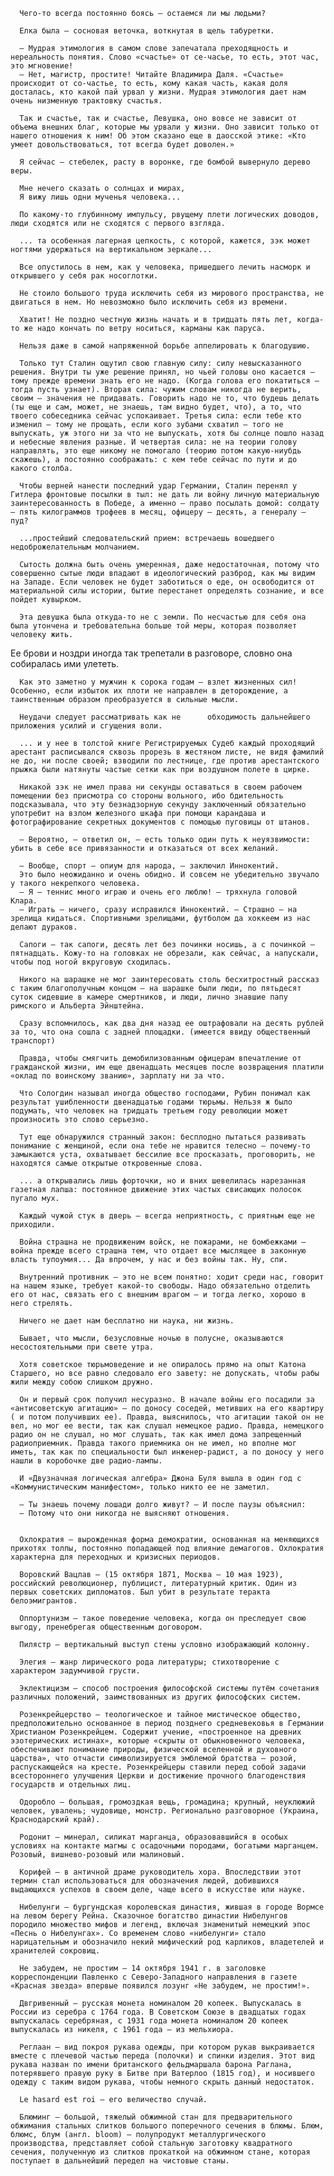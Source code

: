       Чего-то всегда постоянно боясь – остаемся ли мы людьми?

      Елка была – сосновая веточка, воткнутая в щель табуретки.

      – Мудрая этимология в самом слове запечатала преходящность и нереальность понятия. Слово «счастье» от се-часье, то есть, этот час, это мгновение!
      – Нет, магистр, простите! Читайте Владимира Даля. «Счастье» происходит от со-частье, то есть, кому какая часть, какая доля досталась, кто какой пай урвал у жизни. Мудрая этимология дает нам очень низменную трактовку счастья.

      Так и счастье, так и счастье, Левушка, оно вовсе не зависит от объема внешних благ, которые мы урвали у жизни. Оно зависит только от нашего отношения к ним! Об этом сказано еще в даосской этике: «Кто умеет довольствоваться, тот всегда будет доволен.»

      Я сейчас – стебелек, расту в воронке, где бомбой вывернуло дерево веры.

      Мне нечего сказать о солнцах и мирах,
      Я вижу лишь одни мученья человека...

      По какому-то глубинному импульсу, рвущему плети логических доводов, люди сходятся или не сходятся с первого взгляда.

      ... та особенная лагерная цепкость, с которой, кажется, зэк может ногтями удержаться на вертикальном зеркале...

      Все опустилось в нем, как у человека, пришедшего лечить насморк и открывшего у себя рак носоглотки.

      Не стоило большого труда исключить себя из мирового пространства, не двигаться в нем. Но невозможно было исключить себя из времени.

      Хватит! Не поздно честную жизнь начать и в тридцать пять лет, когда-то же надо кончать по ветру носиться, карманы как паруса.

      Нельзя даже в самой напряженной борьбе аппелировать к благодушию.

      Только тут Сталин ощутил свою главную силу: силу невысказанного решения. Внутри ты уже решение принял, но чьей головы оно касается – тому прежде времени знать его не надо. (Когда голова его покатиться – тогда пусть узнает). Вторая сила: чужим словам никогда не верить, своим – значения не придавать. Говорить надо не то, что будешь делать (ты еще и сам, может, не знаешь, там видно будет, что), а то, что твоего собеседника сейчас успокаивает. Третья сила: если тебе кто изменил – тому не прощать, если кого зубами схватил – того не выпускать, уж этого ни за что не выпускать, хотя бы солнце пошло назад и небесные явления разные. И четвертая сила: не на теории голову направлять, это еще никому не помогало (теорию потом какую-ниубдь скажешь), а постоянно соображать: с кем тебе сейчас по пути и до какого столба.

      Чтобы верней нанести последний удар Германии, Сталин перенял у Гитлера фронтовые посылки в тыл: не дать ли войну личную материальную заинтересованность в Победе, а именно – право посылать домой: солдату – пять килограммов трофеев в месяц, офицеру – десять, а генералу – пуд?

      ...простейший следовательский прием: встречаешь вошедшего недоброжелательным молчанием.

      Сытость должна быть очень умеренная, даже недостаточная, потому что совершенно сытые люди впадают в идеологический разброд, как мы видим на Западе. Если человек не будет заботиться о еде, он освободится от материальной силы истории, бытие перестанет определять сознание, и все пойдет кувырком.

      Эта девушка была откуда-то не с земли. По несчастью для себя она была утончена и требовательна больше той меры, которая позволяет человеку жить.
Ее брови и ноздри иногда так трепетали в разговоре, словно она собиралась ими улететь.

      Как это заметно у мужчин к сорока годам – взлет жизненных сил! Особенно, если избыток их плоти не направлен в деторождение, а таинственным образом преобразуется в сильные мысли.

      Неудачи следует рассматривать как не      обходимость дальнейшего приложения усилий и сгущения воли.

      ... и у нее в толстой книге Регистрируемых Судеб каждый проходящий арестант расписывался сквозь прорезь в жестяном листе, не видя фамилий не до, ни после своей; взводили по лестнице, где против арестантского прыжка были натянуты частые сетки как при воздушном полете в цирке.

      Никакой зэк не имел права ни секунды оставаться в своем рабочем помещении без присмотра со стороны вольного, ибо бдительность подсказывала, что эту безнадзорную секунду заключенный обязательно употребит на взлом железного шкафа при помощи карандаша и фотографирование секретных документов с помощью пуговицы от штанов.

      – Вероятно, – ответил он, – есть только один путь к неуязвимости: убить в себе все привязанности и отказаться от всех желаний.

      – Вообще, спорт – опиум для народа, – заключил Иннокентий.
      Это было неожиданно и очень обидно. И совсем не убедительно звучало у такого некрепкого человека.
      – Я – теннис много играю и очень его люблю! – тряхнула головой Клара.
      – Играть – ничего, сразу исправился Иннокентий. – Страшно – на зрелища кидаться. Спортивными зрелищами, футболом да хоккеем из нас делают дураков.

      Сапоги – так сапоги, десять лет без починки носишь, а с починкой – пятнадцать. Кожу-то на головках не обрезали, как сейчас, а напускали, чтобы под ногой вкруговую сходилась.

      Никого на шарашке не мог заинтересовать столь бесхитростный рассказ с таким благополучным концом – на шарашке были люди, по пятьдесят суток сидевшие в камере смертников, и люди, лично знавшие папу римского и Альберта Эйнштейна.

      Сразу вспомнилось, как два дня назад ее оштрафовали на десять рублей за то, что она сошла с задней площадки. (имеется ввиду общественный транспорт)

      Правда, чтобы смягчить демобилизованным офицерам впечатление от гражданской жизни, им еще двенадцать месяцев после возвращения платили «оклад по воинскому званию», зарплату ни за что.

      Что Сологдин называл иногда общество господами, Рубин понимал как результат ушибленности двенадцатью годами тюрьмы. Нельзя ж было подумать, что человек на тридцать третьем году революции может произносить это слово серьезно.

      Тут еще обнаружился странный закон: бесплодно пытаться развивать понимание с женщиной, если она тебе не нравится телесно – почему-то замыкаются уста, охватывает бессилие все просказать, проговорить, не находятся самые открытые откровенные слова.

      ... а открывались лишь форточки, но и вних шевелилась нарезанная газетная лапша: постоянное движение этих частых свисающих полосок пугало мух.

      Каждый чужой стук в дверь – всегда неприятность, с приятным еще не приходили.

      Война страшна не продвиженим войск, не пожарами, не бомбежками – война прежде всего страшна тем, что отдает все мыслящее в законную власть тупоумия... Да впрочем, у нас и без войны так. Ну, спи.

      Внутренний противник – это не всем понятно: ходит среди нас, говорит на нашем языке, требует какой-то свободы. Надо обязательно отделить его от нас, связать его с внешним врагом – и тогда легко, хорошо в него стрелять.

      Ничего не дает нам бесплатно ни наука, ни жизнь.

      Бывает, что мысли, безусловные ночью в полусне, оказываются несостоятельными при свете утра.

      Хотя советское тюрьмоведение и не опиралось прямо на опыт Катона Старшего, но все равно следовало его завету: не допускать, чтобы рабы жили между собою слишком дружно.

      Он и первый срок получил несуразно. В начале войны его посадили за «антисоветскую агитацию» – по доносу соседей, метивших на его квартиру ( и потом получивших ее). Правда, выяснилось, что агитации такой он не вел, но мог ее вести, так как слушал немецкое радио. Правда, немецкого радио он не слушал, но мог слушать, так как имел дома запрещенный радиоприемник. Правда такого приемника он не имел, но вполне мог иметь, так как по специальности был инженер-радист, а по доносу у него нашли в коробочке две радио-лампы.

      И «Двузначная логическая алгебра» Джона Буля вышла в один год с «Коммунистическим манифестом», только никто ее не заметил.

      – Ты знаешь почему лошади долго живут? – И после паузы объяснил:
      – Потому что они никогда не выясняют отношения.


      Охлократия – вырожденная форма демократии, основанная на меняющихся прихотях толпы, постоянно попадающей под влияние демагогов. Охлократия характерна для переходных и кризисных периодов.
      
      Воровский Вацлав – (15 октября 1871, Москва — 10 мая 1923), российский революционер, публицист, литературный критик. Один из первых советских дипломатов. Был убит в результате теракта белоэмигрантов.
      
      Оппортунизм – такое поведение человека, когда он преследует свою выгоду, пренебрегая общественным договором.
      
      Пилястр – вертикальный выступ стены условно изображающий колонну.
      
      Элегия – жанр лирического рода литературы; стихотворение с характером задумчивой грусти.
      
      Эклектицизм – способ построения философской системы путём сочетания различных положений, заимствованных из других философских систем.
      
      Розенкрейцерство – теологическое и тайное мистическое общество, предположительно основанное в период позднего средневековья в Германии Христианом Розенкрейцем. Содержит учение, «построенное на древних эзотерических истинах», которые «скрыты от обыкновенного человека, обеспечивают понимание природы, физической вселенной и духовного царства», что отчасти символизируется эмблемой братства – розой, распускающейся на кресте. Розенкрейцеры ставили перед собой задачи всестороннего улучшения Церкви и достижение прочного благоденствия государств и отдельных лиц.
      
      Одоробло – большая, громоздкая вещь, громадина; крупный, неуклюжий человек, увалень; чудовище, монстр. Регионально разговорное (Украина, Краснодарский край).
      
      Родонит – минерал, силикат марганца, образовавшийся в особых условиях на контакте магмы с осадочными породами, богатыми марганцем. Розовый, вишнево-розовый или малиновый.
      
      Корифей – в античной драме руководитель хора. Впоследствии этот термин стал использоваться для обозначения людей, добившихся выдающихся успехов в своем деле, чаще всего в искусстве или науке.
      
      Нибелунги – бургундская королевская династия, жившая в городе Вормсе на левом берегу Рейна. Сказочное богатство династии Нибелунгов породило множество мифов и легенд, включая знаменитый немецкий эпос «Песнь о Нибелунгах». Со временем слово «нибелунги» стало нарицательным и обозначило некий мифический род карликов, владетелей и хранителей сокровищ.
      
      Не забудем, не простим – 14 октября 1941 г. в заголовке корреспонденции Павленко с Северо-Западного направления в газете «Красная звезда» впервые появился лозунг «Не забудем, не простим!».
      
      Двгривенный – русская монета номиналом 20 копеек. Выпускалась в России из серебра с 1764 года. В Советском Союзе в двадцатых годах выпускалась серебряная, с 1931 года монета номиналом 20 копеек выпускалась из никеля, с 1961 года – из мельхиора.
      
      Реглаан – вид покроя рукава одежды, при котором рукав выкраивается вместе с плечевой частью переда (полочки) и спинки изделия. Этот вид рукава назван по имени британского фельдмаршала барона Раглана, потерявшего правую руку в Битве при Ватерлоо (1815 год), и носившего одежду с таким видом рукава, чтобы немного скрыть данный недостаток.
      
      Le hasard est roi – его величество случай.
      
      Блюминг – большой, тяжелый обжимной стан для предварительного обжимания стальных слитков большого поперечного сечения в блюмы. Блюм, блюмс, блум (англ. bloom) – полупродукт металлургического производства, представляет собой стальную заготовку квадратного сечения, полученную из слитков прокаткой на обжимном стане, которая поступает в дальнейший передел на чистовые станы.

      
